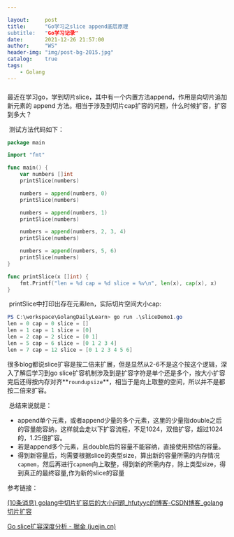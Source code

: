 ```yaml
---

layout:     post
title:      "Go学习之slice append底层原理 
subtitle:   "Go学习记录"
date:       2021-12-26 21:57:00
author:     "WS"
header-img: "img/post-bg-2015.jpg"
catalog:    true
tags:
    - Golang
---
```


###  

​	最近在学习go，学到切片slice，其中有一个内置方法append，作用是向切片追加新元素的 append 方法。相当于涉及到切片cap扩容的问题，什么时候扩容，扩容到多大？

​    测试方法代码如下：

```go
package main

import "fmt"

func main() {
	var numbers []int
	printSlice(numbers)

	numbers = append(numbers, 0)
	printSlice(numbers)

	numbers = append(numbers, 1)
	printSlice(numbers)

	numbers = append(numbers, 2, 3, 4)
	printSlice(numbers)

	numbers = append(numbers, 5, 6)
	printSlice(numbers)
}

func printSlice(x []int) {
	fmt.Printf("len = %d cap = %d slice = %v\n", len(x), cap(x), x)
}
```

​    printSlice中打印出存在元素len，实际切片空间大小cap:

```powershell
PS C:\workspace\GolangDailyLearn> go run .\sliceDemo1.go      
len = 0 cap = 0 slice = []
len = 1 cap = 1 slice = [0]
len = 2 cap = 2 slice = [0 1]
len = 5 cap = 6 slice = [0 1 2 3 4]
len = 7 cap = 12 slice = [0 1 2 3 4 5 6]
```

​	很多blog都说slice扩容是按二倍来扩展，但是显然从2-6不是这个按这个逻辑，深入了解后学习到go slice扩容机制涉及到是扩容字符是单个还是多个，按大小扩容完后还得按内存对齐**`roundupsize`**，相当于是向上取整的空间，所以并不是都按二倍来扩容。

​	总结来说就是：

- append单个元素，或者append少量的多个元素，这里的少量指double之后的容量能容纳，这样就会走以下扩容流程，不足1024，双倍扩容，超过1024的，1.25倍扩容。
- 若是append多个元素，且double后的容量不能容纳，直接使用预估的容量。
- 得到新容量后，均需要根据slice的类型size，算出新的容量所需的内存情况`capmem`，然后再进行`capmem`向上取整，得到新的所需内存，除上类型size，得到真正的最终容量,作为新的slice的容量



参考链接：

  [(10条消息) golang中切片扩容后的大小问题_hfutyyc的博客-CSDN博客_golang 切片扩容](https://blog.csdn.net/hfutyyc/article/details/97612190)

[Go slice扩容深度分析 - 掘金 (juejin.cn)](https://juejin.cn/post/6844903812331732999#非常规操作)

